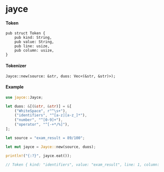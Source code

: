 # jayce

#### Token

```rust,ignore
pub struct Token {
    pub kind: String,
    pub value: String,
    pub line: usize,
    pub column: usize,
}
```

#### Tokenizer

```rust,ignore
Jayce::new(source: &str, duos: Vec<(&str, &str)>);
```

#### Example

```rust
use jayce::Jayce;

let duos: &[(&str, &str)] = &[
    ("WhiteSpace", r"^\s+"),
    ("identifiers", "^[a-z][a-z_]*"),
    ("number", "^[0-9]+"),
    ("operator", "^[-+*/%]"),
];

let source = "exam_result = 89/100";

let mut jayce = Jayce::new(source, duos);

println!("{:?}", jayce.eat());

// Token { kind: "identifiers", value: "exam_result", line: 1, column: 12 }
```
